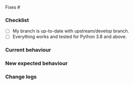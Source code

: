 <!-- Please create (if there is not one yet) a issue before sending a PR -->
<!-- Add issue number (Eg: fixes #123) -->
<!-- Always provide changes in existing tests or new tests -->

Fixes #

### Checklist

- [ ] My branch is up-to-date with upstream/develop branch.
- [ ] Everything works and tested for Python 3.8 and above.

### Current behaviour

<!-- Describe the code you are going to change and its behaviour -->

### New expected behaviour

<!-- Describe the new code and its expected behaviour -->

### Change logs

<!-- #### Added -->
<!-- Edit these points below to describe the new features added with this PR -->
<!-- - Feature 1 -->
<!-- - Feature 2 -->

<!-- #### Changed -->
<!-- Edit these points below to describe the changes made in existing functionality with this PR -->
<!-- - Change 1 -->
<!-- - Change 1 -->

<!-- #### Fixed -->
<!-- Edit these points below to describe the bug fixes made with this PR -->
<!-- - Bug 1 -->

<!-- #### Removed -->
<!-- Edit these points below to describe the removed features with this PR -->
<!-- - Deprecated feature 1 -->
